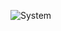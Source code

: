 ![System](https://[lh3.googleusercontent.com/u9CLmdUPzR9greoY_7Anm-shUzLt2Je2IqZwTH6Ux_qsrxKE4Xz5eKwAlcYTHywyuSx-eZ3rx25kHK5al1eMqOAqJXgCG50gnKe5lT96XpjoSKnqyD66qzDsGm6frm1wBXjcXJVDtiCa6ERNKltHtTBlQw=s2048)
